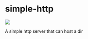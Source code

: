 # simple-http

![](https://img.shields.io/github/workflow/status/fissssssh/simple-http/Build)

A simple http server that can host a dir
